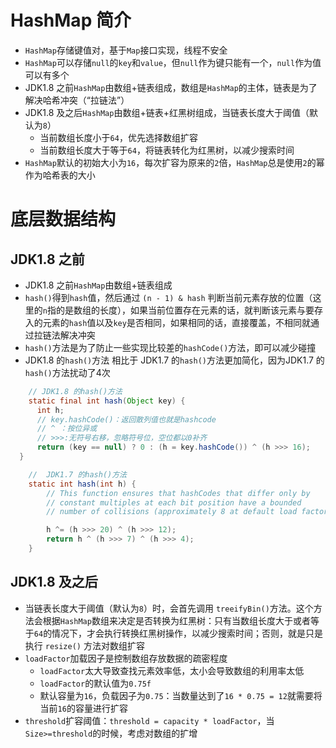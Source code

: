 # HashMap 简介

- `HashMap`存储键值对，基于`Map`接口实现，线程不安全
- `HashMap`可以存储`null`的`key`和`value`，但`null`作为键只能有一个，`null`作为值可以有多个
- JDK1.8 之前`HashMap`由数组+链表组成，数组是`HashMap`的主体，链表是为了解决哈希冲突（“拉链法”）
- JDK1.8 及之后`HashMap`由数组+链表+红黑树组成，当链表长度大于阈值（默认为`8`）
  - 当前数组长度小于`64`，优先选择数组扩容
  - 当前数组长度大于等于`64`，将链表转化为红黑树，以减少搜索时间
- `HashMap`默认的初始大小为`16`，每次扩容为原来的`2`倍，`HashMap`总是使用`2`的幂作为哈希表的大小

# 底层数据结构

## JDK1.8 之前

- JDK1.8 之前`HashMap`由数组+链表组成
- `hash()`得到`hash`值，然后通过 `(n - 1) & hash` 判断当前元素存放的位置（这里的`n`指的是数组的长度），如果当前位置存在元素的话，就判断该元素与要存入的元素的`hash`值以及`key`是否相同，如果相同的话，直接覆盖，不相同就通过拉链法解决冲突
- `hash()`方法是为了防止一些实现比较差的`hashCode()`方法，即可以减少碰撞
- JDK1.8 的`hash()`方法 相比于 JDK1.7 的`hash()`方法更加简化，因为JDK1.7 的`hash()`方法扰动了4次

```java
    // JDK1.8 的hash()方法
	static final int hash(Object key) {
      int h;
      // key.hashCode()：返回散列值也就是hashcode
      // ^ ：按位异或
      // >>>:无符号右移，忽略符号位，空位都以0补齐
      return (key == null) ? 0 : (h = key.hashCode()) ^ (h >>> 16);
  }
```

```java
	// 	JDK1.7 的hash()方法
	static int hash(int h) {
    	// This function ensures that hashCodes that differ only by
    	// constant multiples at each bit position have a bounded
    	// number of collisions (approximately 8 at default load factor).

    	h ^= (h >>> 20) ^ (h >>> 12);
    	return h ^ (h >>> 7) ^ (h >>> 4);
	}
```

## JDK1.8 及之后

- 当链表长度大于阈值（默认为`8`）时，会首先调用 `treeifyBin()`方法。这个方法会根据`HashMap`数组来决定是否转换为红黑树：只有当数组长度大于或者等于`64`的情况下，才会执行转换红黑树操作，以减少搜索时间；否则，就是只是执行 `resize()` 方法对数组扩容
- `loadFactor`加载因子是控制数组存放数据的疏密程度
  - `loadFactor`太大导致查找元素效率低，太小会导致数组的利用率太低
  - `loadFactor`的默认值为`0.75f`
  - 默认容量为`16`，负载因子为`0.75`：当数量达到了`16 * 0.75 = 12`就需要将当前`16`的容量进行扩容
- `threshold`扩容阈值：`threshold = capacity * loadFactor`，当 `Size>=threshold`的时候，考虑对数组的扩增